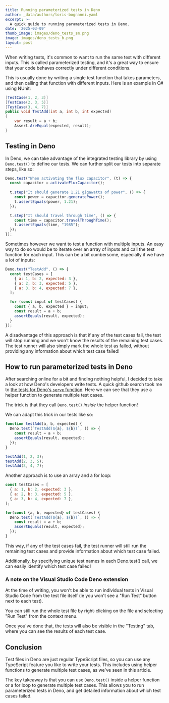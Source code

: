 ```yaml
---
title: Running parameterized tests in Deno
author: _data/authors/loris-bognanni.yaml
excerpt: >-
  A quick guide to running parameterized tests in Deno.
date: '2025-03-09'
thumb_image: images/deno_tests_sm.png
image: images/deno_tests_b.png
layout: post
---
```


When writing tests, it's common to want to run the same test with different inputs. This is called parameterized testing, and it's a great way to ensure that your code behaves correctly under different conditions.

This is usually done by writing a single test function that takes parameters, and then calling that function with different inputs. Here is an example in C# using NUnit:

```csharp
[TestCase(1, 2, 3)]
[TestCase(2, 3, 5)]
[TestCase(3, 4, 7)]
public void TestAdd(int a, int b, int expected)
{
    var result = a + b;
    Assert.AreEqual(expected, result);
}
```

## Testing in Deno

In Deno, we can take advantage of the integrated testing library by using `Deno.test()` to define our tests. We can further split our tests into separate steps, like so:

```js
Deno.test("When activating the flux capacitor", (t) => {
  const capacitor = activateFluxCapacitor();
  
  t.step("It should generate 1.21 gigawatts of power", () => {
    const power = capacitor.generatePower();
    t.assertEquals(power, 1.21);
  });

  t.step("It should travel through time", () => {
    const time = capacitor.travelThroughTime();
    t.assertEquals(time, "1985");
  });
});
```

Sometimes however we want to test a function with multiple inputs. An easy way to do so would be to iterate over an array of inputs and call the test function for each input. This can be a bit cumbersome, especially if we have a lot of inputs:

```js
Deno.test("TestAdd", () => {
  const testCases = [
    { a: 1, b: 2, expected: 3 },
    { a: 2, b: 3, expected: 5 },
    { a: 3, b: 4, expected: 7 },
  ];

  for (const input of testCases) {
    const { a, b, expected } = input;
    const result = a + b;
    assertEquals(result, expected);
  }
});
```

A disadvantage of this approach is that if any of the test cases fail, the test will stop running and we won't know the results of the remaining test cases. The test runner will also simply mark the whole test as failed, without providing any information about which test case failed!

## How to run parameterized tests in Deno

After searching online for a bit and finding nothing helpful, I decided to take a look at how Deno's developers write tests.
A quick github search took me to [the tests for Deno's `serve` function](https://github.com/denoland/deno/blob/0ef3f6ba887d7aed2d94c8b622563d13bfecda2c/tests/unit/serve_test.ts#L2441). Here we can see that they use a helper function to generate multiple test cases.

The trick is that they call `Deno.test()` _inside_ the helper function!

We can adapt this trick in our tests like so:

```js
function testAdd(a, b, expected) {
  Deno.test(`TestAdd(${a}, ${b})`, () => {
    const result = a + b;
    assertEquals(result, expected);
  });
}

testAdd(1, 2, 3);
testAdd(2, 3, 5);
testAdd(3, 4, 7);
```

Another approach is to use an array and a for loop:

```js
const testCases = [
  { a: 1, b: 2, expected: 3 },
  { a: 2, b: 3, expected: 5 },
  { a: 3, b: 4, expected: 7 },
];

for(const {a, b, expected} of testCases) {
  Deno.test(`TestAdd(${a}, ${b})`, () => {
    const result = a + b;
    assertEquals(result, expected);
  });
}
```

This way, if any of the test cases fail, the test runner will still run the remaining test cases and provide information about which test case failed.

Additionally, by specifying unique test names in each Deno.test() call, we can easily identify which test case failed!


### A note on the Visual Studio Code Deno extension

At the time of writing, you won't be able to run individual tests in Visual Studio Code from the test file itself (ie you won't see a "Run Test" button next to each test). 

You can still run the whole test file by right-clicking on the file and selecting "Run Test" from the context menu.

Once you've done that, the tests will also be visible in the "Testing" tab, where you can see the results of each test case.

## Conclusion

Test files in Deno are just regular TypeScript files, so you can use any TypeScript feature you like to write your tests. This includes using helper functions to generate multiple test cases, as we've seen in this article.

The key takeaway is that you can use `Deno.test()` inside a helper function or a for loop to generate multiple test cases. This allows you to run parameterized tests in Deno, and get detailed information about which test cases failed.
